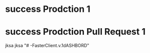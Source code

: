 # success Prodction 1
# success Prodction  Pull Request 1

jksa
jksa "# -FasterClient.v.1dASHBORD" 

